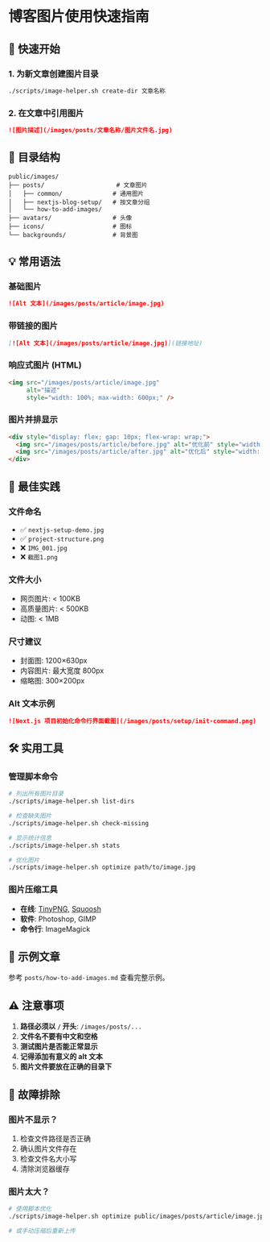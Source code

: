# 博客图片使用快速指南

## 🚀 快速开始

### 1. 为新文章创建图片目录
```bash
./scripts/image-helper.sh create-dir 文章名称
```

### 2. 在文章中引用图片
```markdown
![图片描述](/images/posts/文章名称/图片文件名.jpg)
```

## 📁 目录结构

```
public/images/
├── posts/                    # 文章图片
│   ├── common/              # 通用图片
│   ├── nextjs-blog-setup/   # 按文章分组
│   └── how-to-add-images/   
├── avatars/                 # 头像
├── icons/                   # 图标
└── backgrounds/             # 背景图
```

## 💡 常用语法

### 基础图片
```markdown
![Alt 文本](/images/posts/article/image.jpg)
```

### 带链接的图片
```markdown
[![Alt 文本](/images/posts/article/image.jpg)](链接地址)
```

### 响应式图片 (HTML)
```html
<img src="/images/posts/article/image.jpg" 
     alt="描述" 
     style="width: 100%; max-width: 600px;" />
```

### 图片并排显示
```html
<div style="display: flex; gap: 10px; flex-wrap: wrap;">
  <img src="/images/posts/article/before.jpg" alt="优化前" style="width: 48%;" />
  <img src="/images/posts/article/after.jpg" alt="优化后" style="width: 48%;" />
</div>
```

## 🎯 最佳实践

### 文件命名
- ✅ `nextjs-setup-demo.jpg`
- ✅ `project-structure.png`
- ❌ `IMG_001.jpg`
- ❌ `截图1.png`

### 文件大小
- 网页图片: < 100KB
- 高质量图片: < 500KB
- 动图: < 1MB

### 尺寸建议
- 封面图: 1200×630px
- 内容图片: 最大宽度 800px
- 缩略图: 300×200px

### Alt 文本示例
```markdown
![Next.js 项目初始化命令行界面截图](/images/posts/setup/init-command.png)
```

## 🛠️ 实用工具

### 管理脚本命令
```bash
# 列出所有图片目录
./scripts/image-helper.sh list-dirs

# 检查缺失图片
./scripts/image-helper.sh check-missing

# 显示统计信息
./scripts/image-helper.sh stats

# 优化图片
./scripts/image-helper.sh optimize path/to/image.jpg
```

### 图片压缩工具
- **在线**: [TinyPNG](https://tinypng.com/), [Squoosh](https://squoosh.app/)
- **软件**: Photoshop, GIMP
- **命令行**: ImageMagick

## 📝 示例文章

参考 `posts/how-to-add-images.md` 查看完整示例。

## ⚠️ 注意事项

1. **路径必须以 `/` 开头**: `/images/posts/...`
2. **文件名不要有中文和空格**
3. **测试图片是否能正常显示**
4. **记得添加有意义的 alt 文本**
5. **图片文件要放在正确的目录下**

## 🔧 故障排除

### 图片不显示？
1. 检查文件路径是否正确
2. 确认图片文件存在
3. 检查文件名大小写
4. 清除浏览器缓存

### 图片太大？
```bash
# 使用脚本优化
./scripts/image-helper.sh optimize public/images/posts/article/image.jpg

# 或手动压缩后重新上传
``` 